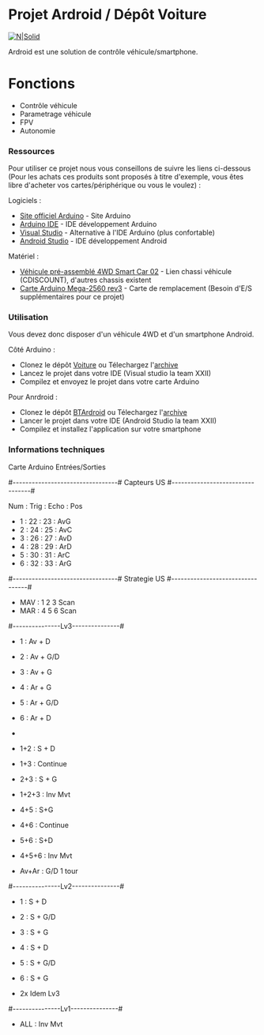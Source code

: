 # Projet Ardroid / Dépôt Voiture

[![N|Solid](https://avatars2.githubusercontent.com/u/10786005?s=400&u=0123d791bd59fcae2d5bd748c409cf4f03ea49ee&v=0)]()

Ardroid est une solution de contrôle véhicule/smartphone.

# Fonctions 

  - Contrôle véhicule
  - Parametrage véhicule
  - FPV
  - Autonomie

### Ressources

Pour utiliser ce projet nous vous conseillons de suivre les liens ci-dessous (Pour les achats ces produits sont proposés à titre d'exemple, vous êtes libre d'acheter vos cartes/périphérique ou vous le voulez) :

Logiciels :
* [Site officiel Arduino](https://www.arduino.cc/) - Site Arduino
* [Arduino IDE](https://www.arduino.cc/en/main/software) - IDE développement Arduino
* [Visual Studio](https://visualstudio.microsoft.com/fr/thank-you-downloading-visual-studio/?sku=Community&rel=15) - Alternative à l'IDE Arduino (plus confortable)
* [Android Studio](https://developer.android.com/studio/) - IDE développement Android

Matériel :
* [Véhicule pré-assemblé 4WD Smart Car 02](https://www.cdiscount.com/informatique/composants-informatiques/yier-4wd-bluetooth-controle-smart-voiture-kit-pour/f-1071311-yie0799085469979.html#cm_rr=FP:7583423:SP:CAR) - Lien chassi véhicule (CDISCOUNT), d'autres chassis existent
* [Carte Arduino Mega-2560 rev3](https://store.arduino.cc/arduino-mega-2560-rev3) - Carte de remplacement (Besoin d'E/S supplémentaires pour ce projet)


### Utilisation

Vous devez donc disposer d'un véhicule 4WD et d'un smartphone Android.

Côté Arduino :
* Clonez le dépôt [Voiture](https://github.com/XXIITEAM/Voiture.git) ou Télechargez l'[archive](https://github.com/XXIITEAM/Voiture/archive/1.0.0.zip)
* Lancez le projet dans votre IDE (Visual studio la team XXII)
* Compilez et envoyez le projet dans votre carte Arduino

Pour Anrdroid :
* Clonez le dépôt [BTArdroid](https://github.com/XXIITEAM/BTArdroid.git) ou Télechargez l'[archive](https://github.com/XXIITEAM/BTArdroid/archive/1.0.0.zip)
* Lancer le projet dans votre IDE (Android Studio la team XXII)
* Compilez et installez l'application sur votre smartphone

### Informations techniques

Carte Arduino Entrées/Sorties

#---------------------------------#
Capteurs US
#---------------------------------#

Num : Trig : Echo : Pos
* 1 : 22 : 23 : AvG
* 2 : 24 : 25 : AvC
* 3 : 26 : 27 : AvD
* 4 : 28 : 29 : ArD
* 5 : 30 : 31 : ArC
* 6 : 32 : 33 : ArG

#---------------------------------#
Strategie US
#---------------------------------#

* MAV : 1 2 3 Scan
* MAR : 4 5 6 Scan

#---------------Lv3---------------#

* 1 : Av + D
* 2 : Av + G/D
* 3 : Av + G
* 4 : Ar + G
* 5 : Ar + G/D
* 6 : Ar + D
* 
* 1+2 : S + D
* 1+3 : Continue
* 2+3 : S + G

* 1+2+3 : Inv Mvt

* 4+5 : S+G
* 4+6 : Continue
* 5+6 : S+D

* 4+5+6 : Inv Mvt

* Av+Ar : G/D 1 tour

#---------------Lv2---------------#

* 1 : S + D
* 2 : S + G/D
* 3 : S + G
* 4 : S + D
* 5 : S + G/D
* 6 : S + G

* 2x Idem Lv3

#---------------Lv1---------------#

* ALL : Inv Mvt
